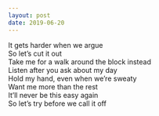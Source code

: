 ```yaml
---
layout: post
date: 2019-06-20
---
```


It gets harder when we argue  
So let’s cut it out  
Take me for a walk around the block instead  
Listen after you ask about my day  
Hold my hand, even when we’re sweaty  
Want me more than the rest  
It’ll never be this easy again  
So let’s try before we call it off  
